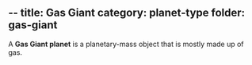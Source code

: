 --
title: Gas Giant
category: planet-type
folder: gas-giant
---

A **Gas Giant planet** is a planetary-mass object that is mostly made up of gas.